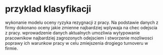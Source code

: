 # przyklad klasyfikacji
wykonanie modelu oceny ryzyka rezygnacji z pracy. Na podstawie danych z firmy dokonano oceny jakie zmienne najbardziej wplywaja na chec odejscia z pracy.
wprowadzenie danych aktualnych umozliwia wytypowanie pracownikow najbardziej zagrozonych odejsciem i stworzenie mozliwosci poprawy ich warunkow pracy w celu zmiejszenia drogiego turnoveru w firmie.
